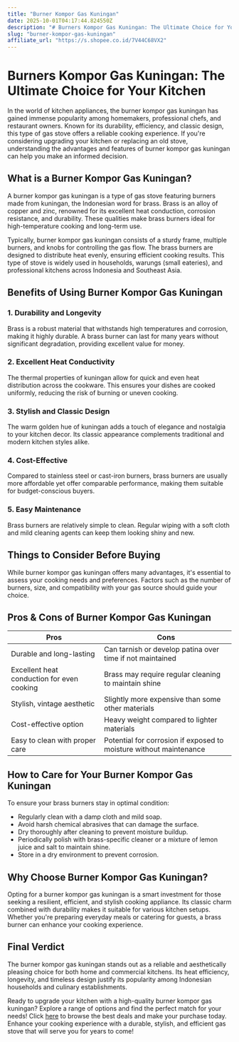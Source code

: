 ```yaml
---
title: "Burner Kompor Gas Kuningan"
date: 2025-10-01T04:17:44.824550Z
description: "# Burners Kompor Gas Kuningan: The Ultimate Choice for Your Kitchen..."
slug: "burner-kompor-gas-kuningan"
affiliate_url: "https://s.shopee.co.id/7V44C68VX2"
---
```

# Burners Kompor Gas Kuningan: The Ultimate Choice for Your Kitchen

In the world of kitchen appliances, the burner kompor gas kuningan has gained immense popularity among homemakers, professional chefs, and restaurant owners. Known for its durability, efficiency, and classic design, this type of gas stove offers a reliable cooking experience. If you're considering upgrading your kitchen or replacing an old stove, understanding the advantages and features of burner kompor gas kuningan can help you make an informed decision.

## What is a Burner Kompor Gas Kuningan?

A burner kompor gas kuningan is a type of gas stove featuring burners made from kuningan, the Indonesian word for brass. Brass is an alloy of copper and zinc, renowned for its excellent heat conduction, corrosion resistance, and durability. These qualities make brass burners ideal for high-temperature cooking and long-term use.

Typically, burner kompor gas kuningan consists of a sturdy frame, multiple burners, and knobs for controlling the gas flow. The brass burners are designed to distribute heat evenly, ensuring efficient cooking results. This type of stove is widely used in households, warungs (small eateries), and professional kitchens across Indonesia and Southeast Asia.

## Benefits of Using Burner Kompor Gas Kuningan

### 1. Durability and Longevity

Brass is a robust material that withstands high temperatures and corrosion, making it highly durable. A brass burner can last for many years without significant degradation, providing excellent value for money.

### 2. Excellent Heat Conductivity

The thermal properties of kuningan allow for quick and even heat distribution across the cookware. This ensures your dishes are cooked uniformly, reducing the risk of burning or uneven cooking.

### 3. Stylish and Classic Design

The warm golden hue of kuningan adds a touch of elegance and nostalgia to your kitchen decor. Its classic appearance complements traditional and modern kitchen styles alike.

### 4. Cost-Effective

Compared to stainless steel or cast-iron burners, brass burners are usually more affordable yet offer comparable performance, making them suitable for budget-conscious buyers.

### 5. Easy Maintenance

Brass burners are relatively simple to clean. Regular wiping with a soft cloth and mild cleaning agents can keep them looking shiny and new.

## Things to Consider Before Buying

While burner kompor gas kuningan offers many advantages, it's essential to assess your cooking needs and preferences. Factors such as the number of burners, size, and compatibility with your gas source should guide your choice.

## Pros & Cons of Burner Kompor Gas Kuningan

| **Pros** | **Cons** |
| --- | --- |
| Durable and long-lasting | Can tarnish or develop patina over time if not maintained | 
| Excellent heat conduction for even cooking | Brass may require regular cleaning to maintain shine | 
| Stylish, vintage aesthetic | Slightly more expensive than some other materials | 
| Cost-effective option | Heavy weight compared to lighter materials | 
| Easy to clean with proper care | Potential for corrosion if exposed to moisture without maintenance | 

## How to Care for Your Burner Kompor Gas Kuningan

To ensure your brass burners stay in optimal condition:

- Regularly clean with a damp cloth and mild soap.
- Avoid harsh chemical abrasives that can damage the surface.
- Dry thoroughly after cleaning to prevent moisture buildup.
- Periodically polish with brass-specific cleaner or a mixture of lemon juice and salt to maintain shine.
- Store in a dry environment to prevent corrosion.

## Why Choose Burner Kompor Gas Kuningan?

Opting for a burner kompor gas kuningan is a smart investment for those seeking a resilient, efficient, and stylish cooking appliance. Its classic charm combined with durability makes it suitable for various kitchen setups. Whether you're preparing everyday meals or catering for guests, a brass burner can enhance your cooking experience.

## Final Verdict

The burner kompor gas kuningan stands out as a reliable and aesthetically pleasing choice for both home and commercial kitchens. Its heat efficiency, longevity, and timeless design justify its popularity among Indonesian households and culinary establishments.

Ready to upgrade your kitchen with a high-quality burner kompor gas kuningan? Explore a range of options and find the perfect match for your needs! Click [here](https://s.shopee.co.id/7V44C68VX2) to browse the best deals and make your purchase today. Enhance your cooking experience with a durable, stylish, and efficient gas stove that will serve you for years to come!